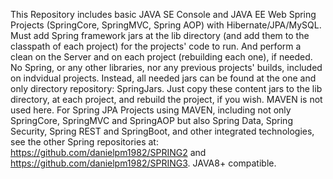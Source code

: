 This Repository includes basic JAVA SE Console and JAVA EE Web Spring Projects (SpringCore, SpringMVC, Spring AOP) with Hibernate/JPA/MySQL. Must add Spring framework jars at the lib directory (and add them to the classpath of each project) for the projects' code to run. And perform a clean on the Server and on each project (rebuilding each one), if needed. No Spring, or any other libraries, nor any previous projects' builds, included on indvidual projects. Instead, all needed jars can be found at the one and only directory repository: SpringJars. Just copy these content jars to the lib directory, at each project, and rebuild the project, if you wish. MAVEN is not used here. For Spring JPA Projects using MAVEN, including not only SpringCore, SpringMVC and SpringAOP but also Spring Data, Spring Security, Spring REST and SpringBoot, and other integrated technologies, see the other Spring repositories at: https://github.com/danielpm1982/SPRING2 and https://github.com/danielpm1982/SPRING3. JAVA8+ compatible.
